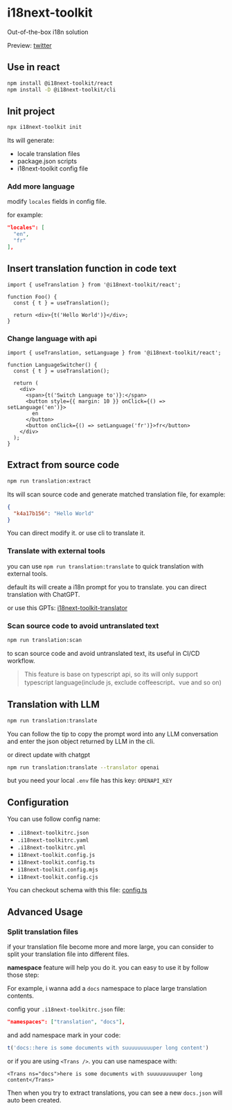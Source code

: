# i18next-toolkit

Out-of-the-box i18n solution

Preview: [twitter](https://twitter.com/moonrailgun/status/1781694709196640279)

## Use in react

```bash
npm install @i18next-toolkit/react
npm install -D @i18next-toolkit/cli
```

## Init project

```bash
npx i18next-toolkit init
```

Its will generate:

- locale translation files
- package.json scripts
- i18next-toolkit config file

### Add more language

modify `locales` fields in config file.

for example:

```json
"locales": [
  "en",
  "fr"
],
```

## Insert translation function in code text

```tsx
import { useTranslation } from '@i18next-toolkit/react';

function Foo() {
  const { t } = useTranslation();

  return <div>{t('Hello World')}</div>;
}
```

### Change language with api

```tsx
import { useTranslation, setLanguage } from '@i18next-toolkit/react';

function LanguageSwitcher() {
  const { t } = useTranslation();

  return (
    <div>
      <span>{t('Switch Language to')}:</span>
      <button style={{ margin: 10 }} onClick={() => setLanguage('en')}>
        en
      </button>
      <button onClick={() => setLanguage('fr')}>fr</button>
    </div>
  );
}
```

## Extract from source code

```bash
npm run translation:extract
```

Its will scan source code and generate matched translation file, for example:

```json
{
  "k4a17b156": "Hello World"
}
```

You can direct modify it. or use cli to translate it.

### Translate with external tools

you can use `npm run translation:translate` to quick translation with external tools.

default its will create a i18n prompt for you to translate. you can direct translation with ChatGPT.

or use this GPTs: [i18next-toolkit-translator](https://chat.openai.com/g/g-vcMCn5a88-i18next-toolkit-translator)

### Scan source code to avoid untranslated text

```bash
npm run translation:scan
```

to scan source code and avoid untranslated text, its useful in CI/CD workflow.

> This feature is base on typescript api, so its will only support typescript language(include js, exclude coffeescript、vue and so on)

## Translation with LLM

```bash
npm run translation:translate
```

You can follow the tip to copy the prompt word into any LLM conversation and enter the json object returned by LLM in the cli.

or direct update with chatgpt

```bash
npm run translation:translate --translator openai
```

but you need your local `.env` file has this key: `OPENAPI_KEY`


## Configuration

You can use follow config name:

- `.i18next-toolkitrc.json`
- `.i18next-toolkitrc.yaml`
- `.i18next-toolkitrc.yml`
- `i18next-toolkit.config.js`
- `i18next-toolkit.config.ts`
- `i18next-toolkit.config.mjs`
- `i18next-toolkit.config.cjs`

You can checkout schema with this file: [config.ts](./packages/cli/src/config.ts)

## Advanced Usage

### Split translation files

if your translation file become more and more large, you can consider to split your translation file into different files.

**namespace** feature will help you do it. you can easy to use it by follow those step:

For example, i wanna add a `docs` namespace to place large translation contents.

config your `.i18next-toolkitrc.json` file:

```json
"namespaces": ["translation", "docs"],
```

and add namespace mark in your code:
```ts
t('docs::here is some documents with suuuuuuuuuper long content')
```

or if you are using `<Trans />`. you can use namespace with:

```tsx
<Trans ns="docs">here is some documents with suuuuuuuuuper long content</Trans>
```

Then when you try to extract translations, you can see a new `docs.json` will auto been created.
